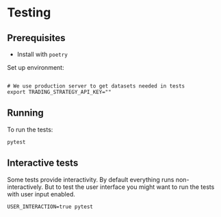 # Testing

## Prerequisites

- Install with `poetry`

Set up environment:

```shell

# We use production server to get datasets needed in tests
export TRADING_STRATEGY_API_KEY="" 
```

## Running

To run the tests:

```shell
pytest 
```

## Interactive tests

Some tests provide interactivity. By default everything runs non-interactively.
But to test the user interface you might want to run the tests with user input enabled.

```shell
USER_INTERACTION=true pytest
```
